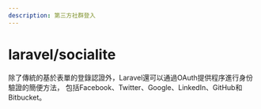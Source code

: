```yaml
---
description: 第三方社群登入
---
```


# laravel/socialite

除了傳統的基於表單的登錄認證外，Laravel還可以通過OAuth提供程序進行身份驗證的簡便方法， 包括Facebook、Twitter、Google、LinkedIn、GitHub和Bitbucket。

